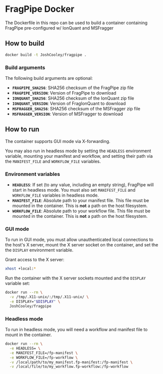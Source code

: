 # FragPipe Docker

The Dockerfile in this repo can be used to build a container containing FragPipe pre-configured w/ IonQuant and MSFragger


## How to build

```sh
docker build -t JoshCooley/fragpipe .
```

### Build arguments

The following build arguments are optional:
* **`FRAGPIPE_SHA256`**: SHA256 checksum of the FragPipe zip file
* **`FRAGPIPE_VERSION`**: Version of FragPipe to download
* **`IONQUANT_SHA256`**: SHA256 checksum of the IonQuant zip file
* **`IONQUANT_VERSION`**: Version of FragIonQuant to download
* **`MSFRAGGER_SHA256`**: SHA256 checksum of the MSFragger zip file
* **`MSFRAGGER_VERSION`**: Version of MSFragger to download


## How to run

The container supports GUI mode via X-forwarding.

You may also run in headless mode by setting the `HEADLESS` environment variable, mounting your manifest and workflow, and setting their path via the `MANIFEST_FILE` and `WORKFLOW_FILE` variables.

### Environment variables

* **`HEADLESS`**: If set (to any value, including an empty string), FragPipe will start in headless mode. You must also set `MANIFEST_FILE` and `WORKFLOW_FILE` variables in headless mode.
* **`MANIFEST_FILE`**: Absolute path to your manifest file. This file must be mounted in the container. This is **not** a path on the host filesystem.
* **`WORKFLOW_FILE`**: Absolute path to your workflow file. This file must be mounted in the container. This is **not** a path on the host filesystem.

### GUI mode

To run in GUI mode, you must allow unauthenticated local connections to the host's X server, mount the X server socket on the container, and set the the `DISPLAY` environment variable.

Grant access to the X server:
```sh
xhost +local:*
```

Run the container with the X server sockets mounted and the `DISPLAY` variable set:
```sh
docker run --rm \
  -v /tmp/.X11-unix/:/tmp/.X11-unix/ \
  -e DISPLAY="$DISPLAY" \
  JoshCooley/fragpipe
```

### Headless mode

To run in headless mode, you will need a workflow and manifest file to mount in the container.
```sh
docker run --rm \
  -e HEADLESS= \
  -e MANIFEST_FILE=/fp-manifest \
  -e WORKFLOW_FILE=/fp-workflow \
  -v /local/path/to/my_manifest.fp-manifest:/fp-manifest \
  -v /local/file/to/my_workflow.fp-workflow:/fp-workflow
```
